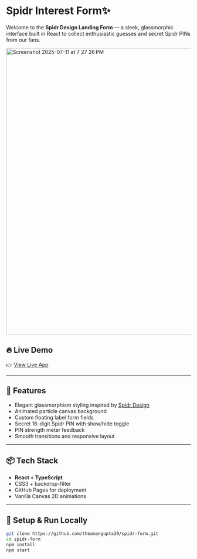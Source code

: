 # Spidr Interest Form✨

Welcome to the **Spidr Design Landing Form** — a sleek, glassmorphic interface built in React to collect enthusiastic guesses and secret Spidr PINs from our fans.



<img width="985" height="783" alt="Screenshot 2025-07-11 at 7 27 26 PM" src="https://github.com/user-attachments/assets/144b58e9-b033-405f-9d3b-d6b5fe1f0a5a" />



## 🔥 Live Demo
👉 [View Live App](https://theamangupta20.github.io/spidr-form/)

---

## 🧩 Features

- Elegant glassmorphism styling inspired by [Spidr Design](https://spidr.design/)
- Animated particle canvas background
- Custom floating label form fields
- Secret 16-digit Spidr PIN with show/hide toggle
- PIN strength meter feedback
- Smooth transitions and responsive layout

---

## 📦 Tech Stack

- **React + TypeScript**
- CSS3 + backdrop-filter
- GitHub Pages for deployment
- Vanilla Canvas 2D animations

---

## 🚀 Setup & Run Locally

```bash
git clone https://github.com/theamangupta20/spidr-form.git
cd spidr-form
npm install
npm start
